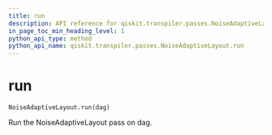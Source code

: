 ```yaml
---
title: run
description: API reference for qiskit.transpiler.passes.NoiseAdaptiveLayout.run
in_page_toc_min_heading_level: 1
python_api_type: method
python_api_name: qiskit.transpiler.passes.NoiseAdaptiveLayout.run
---
```


# run

<span id="qiskit.transpiler.passes.NoiseAdaptiveLayout.run" />

`NoiseAdaptiveLayout.run(dag)`

Run the NoiseAdaptiveLayout pass on dag.

